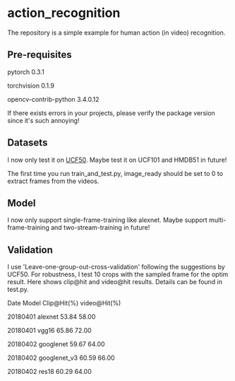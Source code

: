 action_recognition
==================
The repository is a simple example for human action (in video) recognition. 

Pre-requisites
--------------
pytorch 0.3.1

torchvision 0.1.9

opencv-contrib-python 3.4.0.12

If there exists errors in your projects, please verify the package version since it's such annoying!

Datasets
--------
I now only test it on [UCF50](http://crcv.ucf.edu/data/UCF50.php). Maybe test it on UCF101 and HMDB51 in future!

The first time you run train_and_test.py, image_ready should be set to 0 to extract frames from the videos.

Model
-----
I now only support single-frame-training like alexnet. Maybe support multi-frame-training and two-stream-training in future!

Validation
----------
I use 'Leave-one-group-out-cross-validation' following the suggestions by UCF50. For robustness, I test 10 crops with the sampled frame for the optim result. Here shows clip@hit and video@hit results. Details can be found in test.py.

Date            Model            Clip@Hit(%)            video@Hit(%)

20180401        alexnet          53.84                  58.00

20180401        vgg16            65.86                  72.00

20180402        googlenet        59.67                  64.00

20180402        googlenet_v3     60.59                  66.00

20180402        res18            60.29                  64.00

